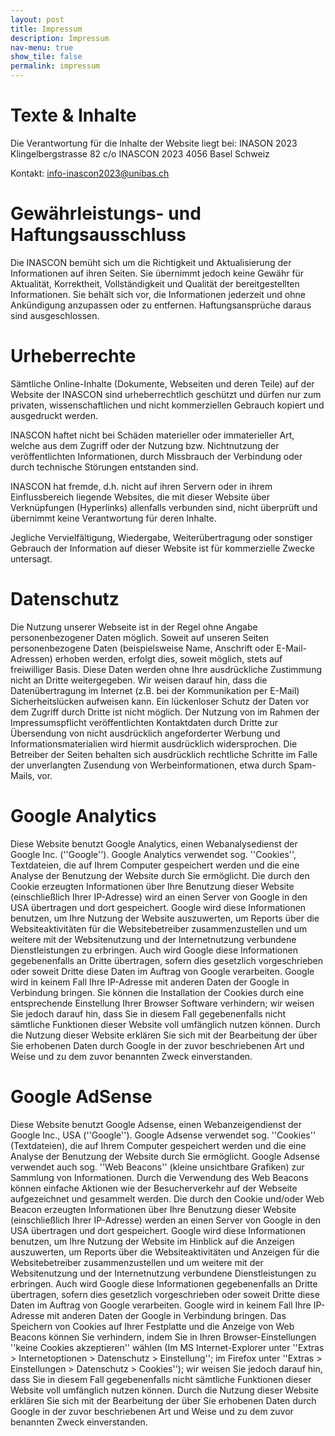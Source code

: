 ```yaml
---
layout: post
title: Impressum
description: Impressum
nav-menu: true
show_tile: false
permalink: impressum
---
```


<!-- Angaben gemäß § 5 TMG

INASCON 2023
Petersplatz 1
4051 Basel -->

<!-- Vertreten durch:
Jakob Blahusch

Kontakt:
Telefon: 089-2180-77190
E-Mail: j.blahusch@fkf.mpg.de

Verantwortlich für den Inhalt nach § 55 Abs. 2 RStV:
Jakob Blahusch
Butenandtstr. 5-13
81377 München -->

# Texte & Inhalte

Die Verantwortung für die Inhalte der Website liegt bei:
INASON 2023
Klingelbergstrasse 82 c/o INASCON 2023
4056 Basel
Schweiz

Kontakt: info-inascon2023@unibas.ch

# Gewährleistungs- und Haftungsausschluss
Die INASCON bemüht sich um die Richtigkeit und Aktualisierung der Informationen auf ihren Seiten. Sie übernimmt jedoch keine Gewähr für Aktualität, Korrektheit, Vollständigkeit und Qualität der bereitgestellten Informationen. Sie behält sich vor, die Informationen jederzeit und ohne Ankündigung anzupassen oder zu entfernen. Haftungsansprüche daraus sind ausgeschlossen.

# Urheberrechte
Sämtliche Online-Inhalte (Dokumente, Webseiten und deren Teile) auf der Website der INASCON sind urheberrechtlich geschützt und dürfen nur zum privaten, wissenschaftlichen und nicht kommerziellen Gebrauch kopiert und ausgedruckt werden.

INASCON haftet nicht bei Schäden materieller oder immaterieller Art, welche aus dem Zugriff oder der Nutzung bzw. Nichtnutzung der veröffentlichten Informationen, durch Missbrauch der Verbindung oder durch technische Störungen entstanden sind.

INASCON hat fremde, d.h. nicht auf ihren Servern oder in ihrem Einflussbereich liegende Websites, die mit dieser Website über Verknüpfungen (Hyperlinks) allenfalls verbunden sind, nicht überprüft und übernimmt keine Verantwortung für deren Inhalte.

Jegliche Vervielfältigung, Wiedergabe, Weiterübertragung oder sonstiger Gebrauch der Information auf dieser Website ist für kommerzielle Zwecke untersagt.


# Datenschutz

Die Nutzung unserer Webseite ist in der Regel ohne Angabe personenbezogener Daten möglich. Soweit auf unseren Seiten personenbezogene Daten (beispielsweise Name, Anschrift oder E-Mail-Adressen) erhoben werden, erfolgt dies, soweit möglich, stets auf freiwilliger Basis. Diese Daten werden ohne Ihre ausdrückliche Zustimmung nicht an Dritte weitergegeben.
Wir weisen darauf hin, dass die Datenübertragung im Internet (z.B. bei der Kommunikation per E-Mail) Sicherheitslücken aufweisen kann. Ein lückenloser Schutz der Daten vor dem Zugriff durch Dritte ist nicht möglich.
Der Nutzung von im Rahmen der Impressumspflicht veröffentlichten Kontaktdaten durch Dritte zur Übersendung von nicht ausdrücklich angeforderter Werbung und Informationsmaterialien wird hiermit ausdrücklich widersprochen. Die Betreiber der Seiten behalten sich ausdrücklich rechtliche Schritte im Falle der unverlangten Zusendung von Werbeinformationen, etwa durch Spam-Mails, vor.


# Google Analytics

Diese Website benutzt Google Analytics, einen Webanalysedienst der Google Inc. (''Google''). Google Analytics verwendet sog. ''Cookies'', Textdateien, die auf Ihrem Computer gespeichert werden und die eine Analyse der Benutzung der Website durch Sie ermöglicht. Die durch den Cookie erzeugten Informationen über Ihre Benutzung dieser Website (einschließlich Ihrer IP-Adresse) wird an einen Server von Google in den USA übertragen und dort gespeichert. Google wird diese Informationen benutzen, um Ihre Nutzung der Website auszuwerten, um Reports über die Websiteaktivitäten für die Websitebetreiber zusammenzustellen und um weitere mit der Websitenutzung und der Internetnutzung verbundene Dienstleistungen zu erbringen. Auch wird Google diese Informationen gegebenenfalls an Dritte übertragen, sofern dies gesetzlich vorgeschrieben oder soweit Dritte diese Daten im Auftrag von Google verarbeiten. Google wird in keinem Fall Ihre IP-Adresse mit anderen Daten der Google in Verbindung bringen. Sie können die Installation der Cookies durch eine entsprechende Einstellung Ihrer Browser Software verhindern; wir weisen Sie jedoch darauf hin, dass Sie in diesem Fall gegebenenfalls nicht sämtliche Funktionen dieser Website voll umfänglich nutzen können. Durch die Nutzung dieser Website erklären Sie sich mit der Bearbeitung der über Sie erhobenen Daten durch Google in der zuvor beschriebenen Art und Weise und zu dem zuvor benannten Zweck einverstanden.

# Google AdSense

Diese Website benutzt Google Adsense, einen Webanzeigendienst der Google Inc., USA (''Google''). Google Adsense verwendet sog. ''Cookies'' (Textdateien), die auf Ihrem Computer gespeichert werden und die eine Analyse der Benutzung der Website durch Sie ermöglicht. Google Adsense verwendet auch sog. ''Web Beacons'' (kleine unsichtbare Grafiken) zur Sammlung von Informationen. Durch die Verwendung des Web Beacons können einfache Aktionen wie der Besucherverkehr auf der Webseite aufgezeichnet und gesammelt werden. Die durch den Cookie und/oder Web Beacon erzeugten Informationen über Ihre Benutzung dieser Website (einschließlich Ihrer IP-Adresse) werden an einen Server von Google in den USA übertragen und dort gespeichert. Google wird diese Informationen benutzen, um Ihre Nutzung der Website im Hinblick auf die Anzeigen auszuwerten, um Reports über die Websiteaktivitäten und Anzeigen für die Websitebetreiber zusammenzustellen und um weitere mit der Websitenutzung und der Internetnutzung verbundene Dienstleistungen zu erbringen. Auch wird Google diese Informationen gegebenenfalls an Dritte übertragen, sofern dies gesetzlich vorgeschrieben oder soweit Dritte diese Daten im Auftrag von Google verarbeiten. Google wird in keinem Fall Ihre IP-Adresse mit anderen Daten der Google in Verbindung bringen. Das Speichern von Cookies auf Ihrer Festplatte und die Anzeige von Web Beacons können Sie verhindern, indem Sie in Ihren Browser-Einstellungen ''keine Cookies akzeptieren'' wählen (Im MS Internet-Explorer unter ''Extras > Internetoptionen > Datenschutz > Einstellung''; im Firefox unter ''Extras > Einstellungen > Datenschutz > Cookies''); wir weisen Sie jedoch darauf hin, dass Sie in diesem Fall gegebenenfalls nicht sämtliche Funktionen dieser Website voll umfänglich nutzen können. Durch die Nutzung dieser Website erklären Sie sich mit der Bearbeitung der über Sie erhobenen Daten durch Google in der zuvor beschriebenen Art und Weise und zu dem zuvor benannten Zweck einverstanden.
